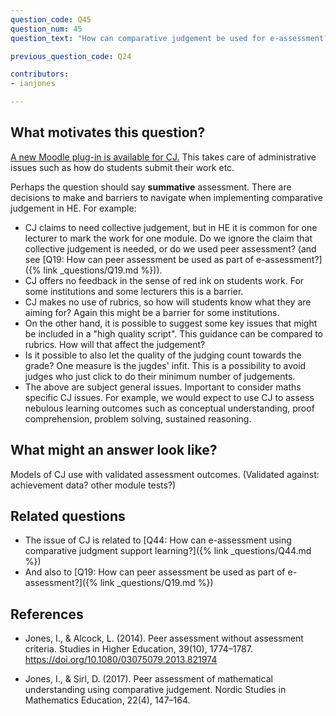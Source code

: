 ```yaml
---
question_code: Q45
question_num: 45
question_text: "How can comparative judgement be used for e-assessment?" 

previous_question_code: Q24

contributors: 
- ianjones

---
```






## What motivates this question?

[A new Moodle plug-in is available for CJ.](https://github.com/ianjones/moodle-assignsubmission_comparativejudgement) This takes care of administrative issues such as how do students submit their work etc.

Perhaps the question should say **summative** assessment. There are decisions to make and barriers to navigate when implementing comparative judgement in HE. For example:
* CJ claims to need collective judgement, but in HE it is common for one lecturer to mark the work for one module. Do we ignore the claim that collective judgement is needed, or do we used peer assessment? (and see [Q19: How can peer assessment be used as part of e-assessment?]({% link _questions/Q19.md %})).
* CJ offers no feedback in the sense of red ink on students work. For some institutions and some lecturers this is a barrier.
* CJ makes no use of rubrics, so how will students know what they are aiming for? Again this might be a barrier for some institutions.
* On the other hand, it is possible to suggest some key issues that might be included in a "high quality script". This guidance can be compared to rubrics. How will that affect the judgement?
* Is it possible to also let the quality of the judging count towards the grade? One measure is the jugdes' infit. This is a possibility to avoid judges who just click to do their minimum number of judgements.
* The above are subject general issues. Important to consider maths specific CJ issues. For example, we would expect to use CJ to assess nebulous learning outcomes such as conceptual understanding, proof comprehension, problem solving, sustained reasoning.

## What might an answer look like?

Models of CJ use with validated assessment outcomes. (Validated against: achievement data? other module tests?)

## Related questions

* The issue of CJ is related to [Q44: How can e-assessment using comparative judgment support learning?]({% link _questions/Q44.md %})
* And also to [Q19: How can peer assessment be used as part of e-assessment?]({% link _questions/Q19.md %})

## References

<div class="reference_list" markdown="1">

* Jones, I., & Alcock, L. (2014). Peer assessment without assessment criteria. Studies in Higher Education, 39(10), 1774–1787. <https://doi.org/10.1080/03075079.2013.821974>

* Jones, I., & Sirl, D. (2017). Peer assessment of mathematical understanding using comparative judgement. Nordic Studies in Mathematics Education, 22(4), 147–164.

</div>
